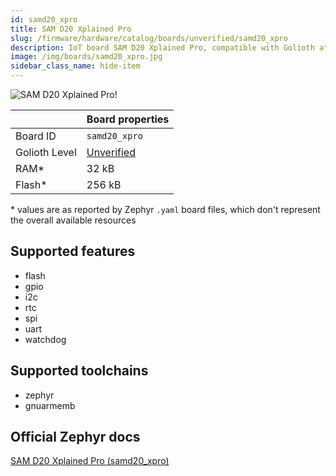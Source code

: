 ```yaml
---
id: samd20_xpro
title: SAM D20 Xplained Pro
slug: /firmware/hardware/catalog/boards/unverified/samd20_xpro
description: IoT board SAM D20 Xplained Pro, compatible with Golioth at unverified level.
image: /img/boards/samd20_xpro.jpg
sidebar_class_name: hide-item
---
```


[//]: # (This is an auto-generated file, do not edit! Changes to it will be lost upon re-generation)

![SAM D20 Xplained Pro!](/img/boards/samd20_xpro.jpg "SAM D20 Xplained Pro")

|                | Board properties     |
| -------------  | -------------------- |
| Board ID       | `samd20_xpro` |
| Golioth Level  | [Unverified](/firmware/hardware#unverified-boards) |
| RAM*           | 32 kB |
| Flash*         | 256 kB |

\* values are as reported by Zephyr `.yaml` board files, which don't represent the overall available resources



## Supported features

* flash
* gpio
* i2c
* rtc
* spi
* uart
* watchdog

## Supported toolchains

* zephyr
* gnuarmemb

## Official Zephyr docs

[SAM D20 Xplained Pro (samd20_xpro)](https://docs.zephyrproject.org/latest/boards/atmel/sam0/samd20_xpro/doc/index.html)
